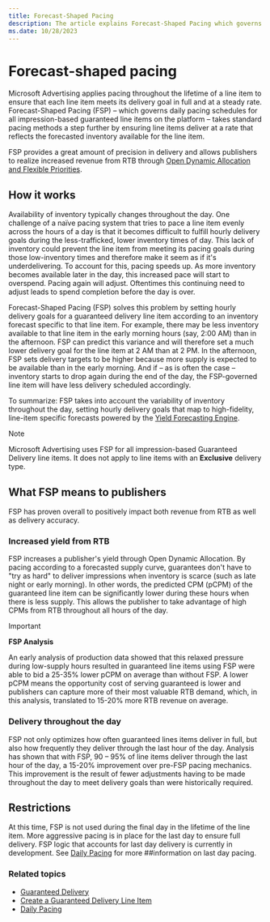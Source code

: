 ```yaml
---
title: Forecast-Shaped Pacing 
description: The article explains Forecast-Shaped Pacing which governs daily pacing schedules for all impression-based guaranteed line items on the platform.
ms.date: 10/28/2023
---
```


# Forecast-shaped pacing

Microsoft Advertising applies pacing throughout the lifetime of a line item to ensure that each line item meets its delivery goal in full and at a steady rate. Forecast-Shaped Pacing (FSP) – which governs daily pacing schedules for all impression-based guaranteed line items on the platform – takes standard pacing methods a step further by ensuring
line items deliver at a rate that reflects the forecasted inventory available for the line item.

FSP provides a great amount of precision in delivery and allows publishers to realize increased revenue from RTB through [Open Dynamic Allocation and Flexible Priorities](open-dynamic-allocation-and-flexible-priorities.md).

## How it works

Availability of inventory typically changes throughout the day. One challenge of a naïve pacing system that tries to pace a line item evenly across the hours of a day is that it becomes difficult to fulfill hourly delivery goals during the less-trafficked, lower inventory times of day. This lack of inventory could prevent the line item from meeting its pacing goals during those low-inventory times and therefore make it seem as if it's underdelivering. To account for this, pacing speeds up. As more inventory becomes available later in the day, this increased pace will start to overspend. Pacing again will adjust. Oftentimes this continuing need to adjust leads to spend completion before the day is over.

Forecast-Shaped Pacing (FSP) solves this problem by setting hourly delivery goals for a guaranteed delivery line item according to an inventory forecast specific to that line item. For example, there may be less inventory available to that line item in the early morning hours (say, 2:00 AM) than in the afternoon. FSP can predict this variance and
will therefore set a much lower delivery goal for the line item at 2 AM than at 2 PM. In the afternoon, FSP sets delivery targets to be higher because more supply is expected to be available than in the early morning. And if – as is often the case – inventory starts to drop again during the end of the day, the FSP-governed line item will have less
delivery scheduled accordingly.

To summarize: FSP takes into account the variability of inventory throughout the day, setting hourly delivery goals that map to high-fidelity, line-item specific forecasts powered by the [Yield Forecasting Engine](../yield-analytics-ui/yield-analytics-overview.md).

> [!NOTE]
> Microsoft Advertising uses FSP for all impression-based Guaranteed Delivery line items. It does not apply to line items with an **Exclusive** delivery type.

## What FSP means to publishers

FSP has proven overall to positively impact both revenue from RTB as well as delivery accuracy.

### Increased yield from RTB

FSP increases a publisher's yield through Open Dynamic Allocation. By pacing according to a forecasted supply curve, guarantees don't have to "try as hard" to deliver impressions when inventory is scarce (such as late night or early morning). In other words, the predicted CPM (pCPM) of the guaranteed line item can be significantly lower during these hours when there is less supply. This allows the publisher to take advantage of high CPMs from RTB throughout all hours of the day.

> [!IMPORTANT]
> **FSP Analysis**
>
> An early analysis of production data showed that this relaxed pressure during low-supply hours resulted in guaranteed line items using FSP were able to bid a 25-35% lower pCPM on average than without FSP. A lower pCPM means the opportunity cost of serving guaranteed is lower and publishers can capture more of their most valuable RTB demand, which, in this analysis, translated to 15-20% more RTB revenue on average.

### Delivery throughout the day

FSP not only optimizes how often guaranteed lines items deliver in full, but also how frequently they deliver through the last hour of the day. Analysis has shown that with FSP, 90 – 95% of line items deliver through the last hour of the day, a 15-20% improvement over pre-FSP pacing mechanics. This improvement is the result of fewer adjustments having to be made throughout the day to meet delivery goals than were historically required.

## Restrictions

At this time, FSP is not used during the final day in the lifetime of the line item. More aggressive pacing is in place for the last day to ensure full delivery. FSP logic that accounts for last day delivery is currently in development. See [Daily Pacing](daily-pacing.md) for more ##information on last day pacing.

### Related topics

- [Guaranteed Delivery](guaranteed-delivery.md)
- [Create a Guaranteed Delivery Line Item](create-a-guaranteed-delivery-line-item.md)
- [Daily Pacing](daily-pacing.md)
